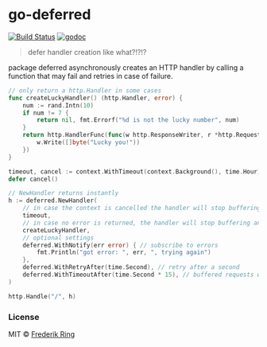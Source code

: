 # go-deferred

[![Build Status](https://travis-ci.org/m90/go-deferred.svg?branch=master)](https://travis-ci.org/m90/go-deferred)
[![godoc](https://godoc.org/github.com/m90/go-deferred?status.svg)](http://godoc.org/github.com/m90/go-deferred)

> defer handler creation like what?!?!?

package deferred asynchronously creates an HTTP handler by calling a function that may fail and retries in case of failure.

```go
// only return a http.Handler in some cases
func createLuckyHandler() (http.Handler, error) {
	num := rand.Intn(10)
	if num != 7 {
		return nil, fmt.Errorf("%d is not the lucky number", num)
	}
	return http.HandlerFunc(func(w http.ResponseWriter, r *http.Request) {
		w.Write([]byte("Lucky you!"))
	})
}

timeout, cancel := context.WithTimeout(context.Background(), time.Hour)
defer cancel()

// NewHandler returns instantly
h := deferred.NewHandler(
	// in case the context is cancelled the handler will stop buffering and 503 permanently
	timeout,
	// in case no error is returned, the handler will stop buffering and use the returned handler
	createLuckyHandler,
	// optional settings
	deferred.WithNotify(err error) { // subscribe to errors
		fmt.Println("got error: ", err, ", trying again")
	},
	deferred.WithRetryAfter(time.Second), // retry after a second
	deferred.WithTimeoutAfter(time.Second * 15), // buffered requests will timeout after 15 seconds
)

http.Handle("/", h)
```

### License
MIT © [Frederik Ring](http://www.frederikring.com)

